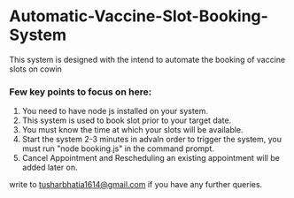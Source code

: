 # Automatic-Vaccine-Slot-Booking-System
This system is designed with the intend to automate the booking of vaccine slots on cowin

### Few key points to focus on here:
1. You need to have node js installed on your system.
2. This system is used to book slot prior to your target date.
3. You must know the time at which your slots will be available.
4. Start the system 2-3 minutes in advaIn order to trigger the system, you must run "node booking.js" in the command prompt.
5. Cancel Appointment and Rescheduling an existing appointment will be added later on.


write to tusharbhatia1614@gmail.com if you have any further queries.

